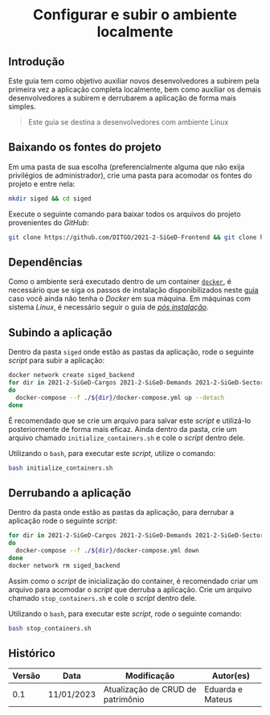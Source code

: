 <h1 style='text-align: center;'>Configurar e subir o ambiente localmente</h1>

## Introdução

Este guia tem como objetivo auxiliar novos desenvolvedores a subirem pela primeira vez a aplicação completa localmente, bem como auxiliar os demais desenvolvedores a subirem e derrubarem a aplicação de forma mais simples.

> Este guia se destina a desenvolvedores com ambiente Linux

## Baixando os fontes do projeto

Em uma pasta de sua escolha (preferencialmente alguma que não exija privilégios de administrador), crie uma pasta para acomodar os fontes do projeto e entre nela:

```bash
mkdir siged && cd siged
```

Execute o seguinte comando para baixar todos os arquivos do projeto provenientes do _GitHub_:

```bash
git clone https://github.com/DITGO/2021-2-SiGeD-Frontend && git clone https://github.com/DITGO/2021-2-SiGeD-Clients && git clone https://github.com/DITGO/2021-2-SiGeD-Users && git clone https://github.com/DITGO/2021-2-SiGeD-Demands && git clone https://github.com/DITGO/2021-2-SiGeD-Sectors && git clone https://github.com/DITGO/2021-2-SiGeD-Cargos && git clone https://github.com/DITGO/2021-2-SiGeD-Patrimonio
```

## Dependências

Como o ambiente será executado dentro de um container [`docker`](https://www.docker.com/), é necessário que se siga os passos de instalação disponibilizados neste [guia](https://docs.docker.com/engine/install/ubuntu/) caso você ainda não tenha o _Docker_ em sua máquina. Em máquinas com sistema _Linux_, é necessário seguir o guia de [_pós instalação_](https://docs.docker.com/engine/install/linux-postinstall/).

## Subindo a aplicação

Dentro da pasta `siged` onde estão as pastas da aplicação, rode o seguinte _script_ para subir a aplicação:

```sh
docker network create siged_backend
for dir in 2021-2-SiGeD-Cargos 2021-2-SiGeD-Demands 2021-2-SiGeD-Sectors 2021-2-SiGeD-Clients 2021-2-SiGeD-Frontend 2021-2-SiGeD-Users 2021-2-SiGeD-Patrimonio
do
  docker-compose --f ./${dir}/docker-compose.yml up --detach
done
```

É recomendado que se crie um arquivo para salvar este _script_ e utilizá-lo posteriormente de forma mais eficaz. Ainda dentro da pasta, crie um arquivo chamado `initialize_containers.sh` e cole o _script_ dentro dele.

Utilizando o `bash`, para executar este _script_, utilize o comando:

```bash
bash initialize_containers.sh
```
## Derrubando a aplicação

Dentro da pasta onde estão as pastas da aplicação, para derrubar a aplicação rode o seguinte _script_:

```sh
for dir in 2021-2-SiGeD-Cargos 2021-2-SiGeD-Demands 2021-2-SiGeD-Sectors 2021-2-SiGeD-Clients 2021-2-SiGeD-Frontend 2021-2-SiGeD-Users 2021-2-SiGeD-Patrimonio
do
  docker-compose --f ./${dir}/docker-compose.yml down
done
docker network rm siged_backend
```

Assim como o _script_ de inicialização do container, é recomendado criar um arquivo para acomodar o _script_ que derruba a aplicação. Crie um arquivo chamado `stop_containers.sh` e cole o _script_ dentro dele.

Utilizando o `bash`, para executar este _script_, rode o seguinte comando:

```bash
bash stop_containers.sh
```

## Histórico

| Versão | Data       | Modificação                    | Autor(es) |
| ------ | ---------- | ------------------------------ | ----- |
| 0.1    | 11/01/2023 | Atualização de CRUD de patrimônio  | Eduarda e Mateus  |